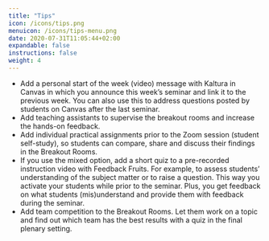 ```yaml
---
title: "Tips"
icon: /icons/tips.png
menuicon: /icons/tips-menu.png
date: 2020-07-31T11:05:44+02:00
expandable: false
instructions: false
weight: 4
---
```


- Add a personal start of the week (video) message with Kaltura in Canvas in which you announce this week’s seminar and link it to the previous week. You can also use this to address questions posted by students on Canvas after the last seminar.
- Add teaching assistants to supervise the breakout rooms and increase the hands-on feedback.
- Add individual practical assignments prior to the Zoom session (student self-study), so students can compare, share and discuss their findings in the Breakout Rooms.
- If you use the mixed option, add a short quiz to a pre-recorded instruction video with Feedback Fruits. For example, to assess students’ understanding of the subject matter or to raise a question. This way you activate your students while prior to the seminar. Plus, you get feedback on what students (mis)understand and provide them with feedback during the seminar.
- Add team competition to the Breakout Rooms. Let them work on a topic and find out which team has the best results with a quiz in the final plenary setting.
